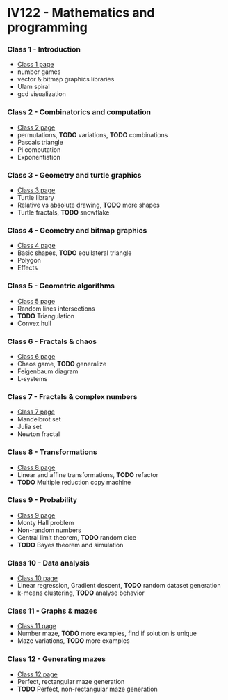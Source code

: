 # IV122 - Mathematics and programming

### Class 1 - Introduction
- [Class 1 page](class_01/README.md)
 - number games
 - vector & bitmap graphics libraries
 - Ulam spiral
 - gcd visualization

### Class 2 - Combinatorics and computation
- [Class 2 page](class_02/README.md)
 - permutations, **TODO** variations, **TODO** combinations
 - Pascals triangle
 - Pi computation
 - Exponentiation

### Class 3 - Geometry and turtle graphics
- [Class 3 page](class_03/README.md)
 - Turtle library
 - Relative vs absolute drawing, **TODO** more shapes
 - Turtle fractals, **TODO** snowflake

### Class 4 - Geometry and bitmap graphics
- [Class 4 page](class_04/README.md)
 - Basic shapes, **TODO** equilateral triangle
 - Polygon
 - Effects

### Class 5 - Geometric algorithms
- [Class 5 page](class_05/README.md)
 - Random lines intersections
 - **TODO** Triangulation
 - Convex hull

### Class 6 - Fractals & chaos
- [Class 6 page](class_06/README.md)
 - Chaos game, **TODO** generalize
 - Feigenbaum diagram
 - L-systems

### Class 7 - Fractals & complex numbers
- [Class 7 page](class_07/README.md)
 - Mandelbrot set
 - Julia set
 - Newton fractal

### Class 8 - Transformations
- [Class 8 page](class_08/README.md)
 - Linear and affine transformations, **TODO** refactor
 - **TODO** Multiple reduction copy machine

### Class 9 - Probability
- [Class 9 page](class_09/README.md)
 - Monty Hall problem
 - Non-random numbers
 - Central limit theorem, **TODO** random dice
 - **TODO** Bayes theorem and simulation

### Class 10 - Data analysis
- [Class 10 page](class_10/README.md)
 - Linear regression, Gradient descent, **TODO** random dataset generation
 - k-means clustering, **TODO** analyse behavior

### Class 11 - Graphs & mazes
- [Class 11 page](class_11/README.md)
 - Number maze, **TODO** more examples, find if solution is unique
 - Maze variations, **TODO** more examples

### Class 12 - Generating mazes
- [Class 12 page](class_12/README.md)
 - Perfect, rectangular maze generation
 - **TODO** Perfect, non-rectangular maze generation
